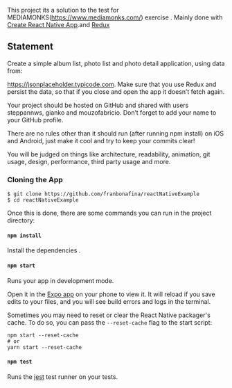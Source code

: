 
This project its a solution to the test for MEDIAMONKS(https://www.mediamonks.com/) exercise .
Mainly done with [Create React Native App](https://github.com/react-community/create-react-native-app).and [Redux](https://redux.js.org/introduction)

## Statement

Create a simple album list, photo list and photo detail application, using data from:

https://jsonplaceholder.typicode.com. Make sure that you use Redux and persist the data, so that if you close and open the app it doesn’t fetch again.

Your project should be hosted on GitHub and shared with users steppannws, gianko and mouzofabricio​. Don’t forget to add your name to your GitHub profile. 

There are no rules other than it should run (after running npm install) on iOS and Android, just make it cool and try to keep your commits clear!

You will be judged on things like architecture, readability, animation, git usage, design, performance, third party usage and more.

### Cloning the App

```
$ git clone https://github.com/franbonafina/reactNativeExample
$ cd reactNativeExample
```

Once this is done, there are some commands you can run in the project directory:

#### `npm install`
Install the dependencies .

#### `npm start`

Runs your app in development mode.

Open it in the [Expo app](https://expo.io) on your phone to view it. It will reload if you save edits to your files, and you will see build errors and logs in the terminal.

Sometimes you may need to reset or clear the React Native packager's cache. To do so, you can pass the `--reset-cache` flag to the start script:

```
npm start --reset-cache
# or
yarn start --reset-cache
```

#### `npm test`

Runs the [jest](https://github.com/facebook/jest) test runner on your tests.
